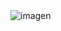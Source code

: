 <img aling="center" alt="imagen" src="[https://www.google.com/url?sa=i&url=https%3A%2F%2Fwww.reddit.com%2Fr%2FBirdsArentReal%2Fcomments%2F19bzqcr%2Fwhich_came_first_the_chicken_or_the_egg_mystery%2F&psig=AOvVaw07N-o0HR9ZAgzTwBy3ZEEc&ust=1741133577678000&source=images&cd=vfe&opi=89978449&ved=0CBQQjRxqFwoTCIjdj5WS74sDFQAAAAAdAAAAABAE](https://preview.redd.it/which-came-first-the-chicken-or-the-egg-mystery-solved-the-v0-ulnjojwqirdc1.jpeg?auto=webp&s=46eaefa3e860afb1e856eb163fd605794a0d6874)">
